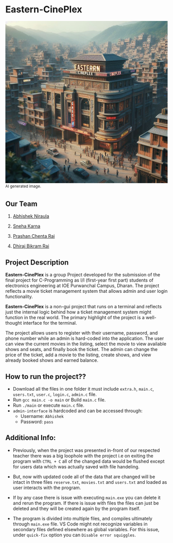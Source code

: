 # **Eastern-CinePlex** #
![Eastern Cineplex](Pic-Eastern-Cineplex.jpeg)
<sup>AI generated image.</sup>

## **Our Team** ##
1) [Abhishek Niraula](https://github.com/AbhishekNiraula)

2) [Sneha Karna](https://github.com/snehaa1278)

3) [Prashan Chenta Rai](https://github.com/PrashanRaii)

4) [Dhiraj Bikram Rai](https://github.com/hdhirajbrai17)


## **Project Description** ##

**Eastern-CinePlex** is a group Project developed for the submission of the final project for C-Programming as I/I (first-year first part) students of electronics engineering at IOE Purwanchal Campus, Dharan. The project reflects a movie ticket management system that allows admin and user login functionality.

**Eastern-CinePlex** is a non-gui project that runs on a terminal and reflects just the internal logic behind how a ticket management system might function in the real world. The primary highlight of the project is a well-thought interface for the terminal.

The project allows users to register with their username, password, and phone number while an admin is hard-coded into the application. The user can view the current movies in the listing, select the movie to view available shows and seats, and finally book the ticket. The admin can change the price of the ticket, add a movie to the listing, create shows, and view already booked shows and earned balance.

## How to run the project??
- Download all the files in one folder it must include `extra.h`, `main.c`, `users.txt`, `user.c`, `login.c`, `admin.c` file.
- Run `gcc main.c -o main` or Build `main.c` file.
- Run `./main` or execute `main.c` file.
- `admin-interface` is hardcoded and can be accessed through:
    - Username: `Abhishek`
    - Password: `pass`


## Additional Info:
- Previously, when the project was presented in-front of our respected teacher there was a big loophole with the project i.e on exiting the program with `CTRL + C` all of the changed data would be flushed except for users data which was actually saved with file handeling.

- But, now with updated code all of the data that are changed will be intact in three files `reserve.txt`, `movies.txt` and `users.txt`
and loaded as user interacts with the program.
- If by any case there is issue with executing `main.exe` you can delete it and rerun the program. If there is issue with files the files can just be deleted and they will be created again by the program itself.
- The program is divided into multiple files, and compiles ultimately through `main.exe` file. VS Code might not recognize variables in secondary files defined elsewhere as global variables. For this issue, under `quick-fix` option you can `Disable error squiggles`.
